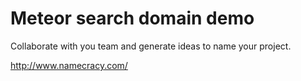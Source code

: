 # Meteor search domain demo

Collaborate with you team and generate ideas to name your project.

http://www.namecracy.com/

